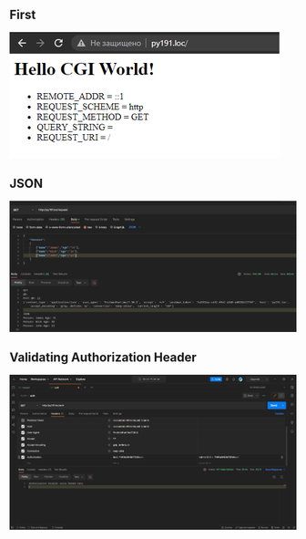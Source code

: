 ## First
![alt text](https://github.com/JormmungandM/Python-course/blob/main/Homework/WebLessons/Img/HomeFirst.png)
## JSON
![alt text](https://github.com/JormmungandM/Python-course/blob/main/Homework/WebLessons/Img/JSON.png)
## Validating Authorization Header
![alt text](https://github.com/JormmungandM/Python-course/blob/main/Homework/WebLessons/Img/ValidatingAuthorizationHeader.png)
